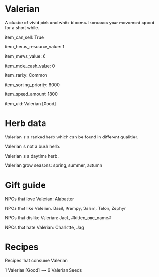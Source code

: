 # Valerian

A cluster of vivid pink and white blooms. Increases your movement speed for a short while.

item_can_sell: True

item_herbs_resource_value: 1

item_mews_value: 6

item_mole_cash_value: 0

item_rarity: Common

item_sorting_priority: 6000

item_speed_amount: 1800

item_uid: Valerian [Good]

# Herb data

Valerian is a ranked herb which can be found in different qualities.

Valerian is not a bush herb.

Valerian is a daytime herb.

Valerian grow seasons: spring, summer, autumn

# Gift guide

NPCs that love Valerian: Alabaster

NPCs that like Valerian: Basil, Krampy, Salem, Talon, Zephyr

NPCs that dislike Valerian: Jack, #kitten_one_name#

NPCs that hate Valerian: Charlotte, Jag

# Recipes

Recipes that consume Valerian:

1 Valerian [Good] --> 6 Valerian Seeds